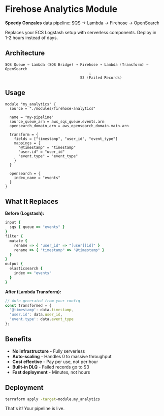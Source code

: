# Firehose Analytics Module

**Speedy Gonzales** data pipeline: SQS → Lambda → Firehose → OpenSearch

Replaces your ECS Logstash setup with serverless components. Deploy in 1-2 hours instead of days.

## Architecture

```
SQS Queue → Lambda (SQS Bridge) → Firehose → Lambda (Transform) → OpenSearch
                                      ↓
                                  S3 (Failed Records)
```

## Usage

```hcl
module "my_analytics" {
  source = "./modules/firehose-analytics"
  
  name = "my-pipeline"
  source_queue_arn = aws_sqs_queue.events.arn
  opensearch_domain_arn = aws_opensearch_domain.main.arn
  
  transform = {
    fields = ["timestamp", "user_id", "event_type"]
    mappings = {
      "@timestamp" = "timestamp"
      "user.id" = "user_id"
      "event.type" = "event_type"
    }
  }
  
  opensearch = {
    index_name = "events"
  }
}
```

## What It Replaces

**Before (Logstash):**
```ruby
input {
  sqs { queue => "events" }
}
filter {
  mutate {
    rename => { "user_id" => "[user][id]" }
    rename => { "timestamp" => "@timestamp" }
  }
}
output {
  elasticsearch {
    index => "events"
  }
}
```

**After (Lambda Transform):**
```javascript
// Auto-generated from your config
const transformed = {
  '@timestamp': data.timestamp,
  'user.id': data.user_id,
  'event.type': data.event_type
};
```

## Benefits

- **No infrastructure** - Fully serverless
- **Auto-scaling** - Handles 0 to massive throughput
- **Cost effective** - Pay per use, not per hour
- **Built-in DLQ** - Failed records go to S3
- **Fast deployment** - Minutes, not hours

## Deployment

```bash
terraform apply -target=module.my_analytics
```

That's it! Your pipeline is live.